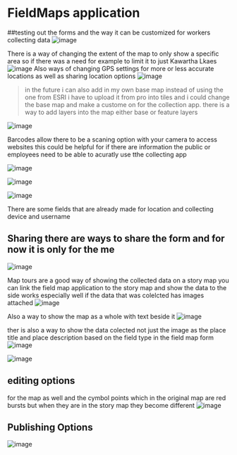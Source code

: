 # FieldMaps application
##testing out the forms and the way it can be customized for workers collecting data
![image](https://github.com/alicoo510/Geom99TaskList/assets/146375997/9f6ba74a-1b63-49f0-9e8b-41b83fceaad9)

There is a way of changing the extent of the map to only show a specific area so if there was a need for example to limit it to just Kawartha Lkaes 
![image](https://github.com/alicoo510/Geom99TaskList/assets/146375997/abb79dda-bec4-4ca4-9501-3a7ed322d283)
Also ways of changing GPS settings for more or less accurate locations as well as sharing location options 
![image](https://github.com/alicoo510/Geom99TaskList/assets/146375997/bc0ea8a6-4612-458c-9d58-c37f55ab5ea2)

> in the future i can also add in my own base map instead of using the one from ESRI i have to upload it from pro into tiles and i could change the base map and make a custome on for the collection app. there is a way to add layers into the map either base or feature layers

![image](https://github.com/alicoo510/Geom99TaskList/assets/146375997/d9e9e491-af3c-44e1-8757-a178961bc899)

Barcodes allow there to be a scaning option with your camera to access websites this could be helpful for if there are information the public or employees need to be able to acuratly use tthe collecting app 

![image](https://github.com/alicoo510/Geom99TaskList/assets/146375997/7f1ab917-4974-46da-b282-7042179d1eb5)

![image](https://github.com/alicoo510/Geom99TaskList/assets/146375997/f0046652-45ee-442d-8114-9d8e64f0ff93)

![image](https://github.com/alicoo510/Geom99TaskList/assets/146375997/001d87bc-66e8-4cd4-8842-e9e4cc3669fb)

There are some fields that are already made for location and collecting device and username

## Sharing there are ways to share the form and for now it is only for the me

![image](https://github.com/alicoo510/Geom99TaskList/assets/146375997/4ebfee7a-2747-4453-b004-04fa4b1b9aa3)



Map tours are a good way of showing the collected data on a story map you can link the field map application to the story map and show the data to the side works especially well if the data that was colelcted has images attached
![image](https://github.com/alicoo510/Geom99TaskList/assets/146375997/48a33504-3486-4725-a7db-77129cbbebb6)


Also a way to show the map as a whole with text beside it 
![image](https://github.com/alicoo510/Geom99TaskList/assets/146375997/5fa62076-6220-443e-a1e8-bd02bc14630e)

ther is also a way to show the data colected not just the image as the place title and place description based on the field type in the field map form 
![image](https://github.com/alicoo510/Geom99TaskList/assets/146375997/c069943d-f530-4399-b69b-b0adb41eb840)

![image](https://github.com/alicoo510/Geom99TaskList/assets/146375997/b0a49e59-d28d-4c5a-85ee-3e834cce09fa)

## editing options 
for the map as well and the cymbol points which in the original map are red bursts but when they are in the story map they become different
![image](https://github.com/alicoo510/Geom99TaskList/assets/146375997/9dae6cc7-e0bc-41c0-ae48-5e7270a4b165)


## Publishing Options
![image](https://github.com/alicoo510/Geom99TaskList/assets/146375997/db819c5b-8c87-4271-9f7c-0e51c8e98073)





